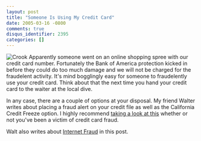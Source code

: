 ```yaml
---
layout: post
title: "Someone Is Using My Credit Card"
date: 2005-03-16 -0800
comments: true
disqus_identifier: 2395
categories: []
---
```

![Crook](/images/crook.jpg) Apparently someone went on an online
shopping spree with our credit card number. Fortunately the Bank of
America protection kicked in before they could do too much damage and we
will not be charged for the fraudelent activity. It's mind bogglingly
easy for someone to fraudelently use your credit card. Think about that
the next time you hand your credit card to the waiter at the local dive.

In any case, there are a couple of options at your disposal. My friend
Walter writes about placing a fraud alert on your credit file as well as
the California Credit Freeze option. I highly recommend [taking a look
at
this](http://spaces.msn.com/members/waltimate/Blog/cns!1pCvw_V_FwCgTXneX4GXlXLw!174.entry)
whether or not you've been a victim of credit card fraud.

Walt also writes about [Internet
Fraud](http://spaces.msn.com/members/waltimate/Blog/cns!1pCvw_V_FwCgTXneX4GXlXLw!172.entry)
in this post.

